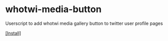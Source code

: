# whotwi-media-button
Userscript to add whotwi media gallery button to twitter user profile pages

[[Install]](https://raw.githubusercontent.com/duanemoody/whotwi-media-button/main/whotwibutton.js)
